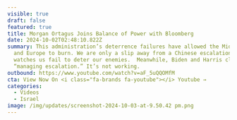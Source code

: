 ```yaml
---
visible: true
draft: false
featured: true
title: Morgan Ortagus Joins Balance of Power with Bloomberg
date: 2024-10-02T02:48:10.822Z
summary: This administration’s deterrence failures have allowed the Middle East
  and Europe to burn. We are only a slip away from a Chinese escalation, as Xi
  watches us fail to deter our enemies.  Meanwhile, Biden and Harris claim to be
  “managing escalation.” It’s not working.
outbound: https://www.youtube.com/watch?v=aF_5uQQOMfM
cta: View Now On <i class="fa-brands fa-youtube"></i> Youtube →
categories:
  - Videos
  - Israel
image: /img/updates/screenshot-2024-10-03-at-9.50.42 pm.png
---
```

